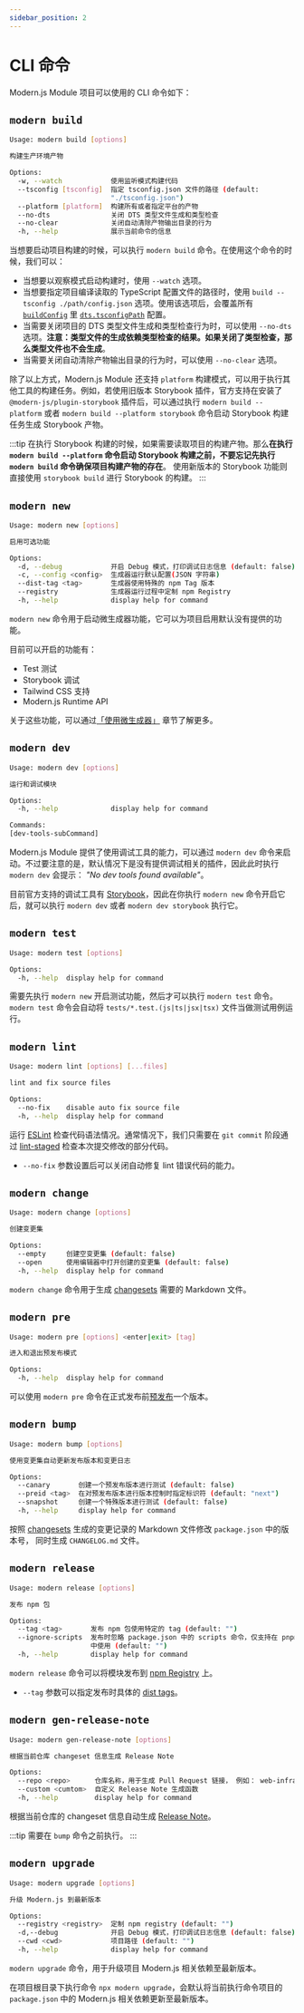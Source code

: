 ```yaml
---
sidebar_position: 2
---
```


# CLI 命令

Modern.js Module 项目可以使用的 CLI 命令如下：

## `modern build`

```bash
Usage: modern build [options]

构建生产环境产物

Options:
  -w, --watch            使用监听模式构建代码
  --tsconfig [tsconfig]  指定 tsconfig.json 文件的路径 (default:
                         "./tsconfig.json")
  --platform [platform]  构建所有或者指定平台的产物
  --no-dts               关闭 DTS 类型文件生成和类型检查
  --no-clear             关闭自动清除产物输出目录的行为
  -h, --help             展示当前命令的信息
```

当想要启动项目构建的时候，可以执行 `modern build` 命令。在使用这个命令的时候，我们可以：

- 当想要以观察模式启动构建时，使用 `--watch` 选项。
- 当想要指定项目编译读取的 TypeScript 配置文件的路径时，使用 `build --tsconfig ./path/config.json` 选项。使用该选项后，会覆盖所有 [`buildConfig`](/api/config/build-config) 里 [`dts.tsconfigPath`](/api/config/build-config) 配置。
- 当需要关闭项目的 DTS 类型文件生成和类型检查行为时，可以使用 `--no-dts` 选项。**注意：类型文件的生成依赖类型检查的结果。如果关闭了类型检查，那么类型文件也不会生成**。
- 当需要关闭自动清除产物输出目录的行为时，可以使用 `--no-clear` 选项。

除了以上方式，Modern.js Module 还支持 `platform` 构建模式，可以用于执行其他工具的构建任务。例如，若使用旧版本 Storybook 插件，官方支持在安装了 `@modern-js/plugin-storybook` 插件后，可以通过执行 `modern build --platform` 或者 `modern build --platform storybook` 命令启动 Storybook 构建任务生成 Storybook 产物。

:::tip
在执行 Storybook 构建的时候，如果需要读取项目的构建产物。那么**在执行 `modern build --platform` 命令启动 Storybook 构建之前，不要忘记先执行 `modern build` 命令确保项目构建产物的存在**。
使用新版本的 Storybook 功能则直接使用 `storybook build` 进行 Storybook 的构建。
:::

## `modern new`

```bash
Usage: modern new [options]

启用可选功能

Options:
  -d, --debug            开启 Debug 模式，打印调试日志信息 (default: false)
  -c, --config <config>  生成器运行默认配置(JSON 字符串)
  --dist-tag <tag>       生成器使用特殊的 npm Tag 版本
  --registry             生成器运行过程中定制 npm Registry
  -h, --help             display help for command
```

`modern new` 命令用于启动微生成器功能，它可以为项目启用默认没有提供的功能。

目前可以开启的功能有：

- Test 测试
- Storybook 调试
- Tailwind CSS 支持
- Modern.js Runtime API

关于这些功能，可以通过[「使用微生成器」](/guide/basic/use-micro-generator) 章节了解更多。

## `modern dev`

```bash
Usage: modern dev [options]

运行和调试模块

Options:
  -h, --help             display help for command

Commands:
[dev-tools-subCommand]
```

Modern.js Module 提供了使用调试工具的能力，可以通过 `modern dev` 命令来启动。不过要注意的是，默认情况下是没有提供调试相关的插件，因此此时执行 `modern dev` 会提示： _"No dev tools found available"_。

目前官方支持的调试工具有 [Storybook](https://storybook.js.org/)，因此在你执行 `modern new` 命令开启它后，就可以执行 `modern dev` 或者 `modern dev storybook` 执行它。

## `modern test`

```bash
Usage: modern test [options]

Options:
  -h, --help  display help for command
```

需要先执行 `modern new` 开启测试功能，然后才可以执行 `modern test` 命令。
`modern test` 命令会自动将 `tests/*.test.(js|ts|jsx|tsx)` 文件当做测试用例运行。

## `modern lint`

```bash
Usage: modern lint [options] [...files]

lint and fix source files

Options:
  --no-fix    disable auto fix source file
  -h, --help  display help for command
```

运行 [ESLint](https://eslint.org/) 检查代码语法情况。通常情况下，我们只需要在 `git commit` 阶段通过 [lint-staged](https://github.com/okonet/lint-staged) 检查本次提交修改的部分代码。

- `--no-fix` 参数设置后可以关闭自动修复 lint 错误代码的能力。

## `modern change`

```bash
Usage: modern change [options]

创建变更集

Options:
  --empty     创建空变更集 (default: false)
  --open      使用编辑器中打开创建的变更集 (default: false)
  -h, --help  display help for command
```

`modern change` 命令用于生成 [changesets](https://github.com/changesets/changesets) 需要的 Markdown 文件。

## `modern pre`

```bash
Usage: modern pre [options] <enter|exit> [tag]

进入和退出预发布模式

Options:
  -h, --help  display help for command
```

可以使用 `modern pre` 命令在正式发布前[预发布](https://github.com/atlassian/changesets/blob/main/docs/prereleases.md)一个版本。

## `modern bump`

```bash
Usage: modern bump [options]

使用变更集自动更新发布版本和变更日志

Options:
  --canary       创建一个预发布版本进行测试 (default: false)
  --preid <tag>  在对预发布版本进行版本控制时指定标识符 (default: "next")
  --snapshot     创建一个特殊版本进行测试 (default: false)
  -h, --help     display help for command
```

按照 [changesets](https://github.com/changesets/changesets) 生成的变更记录的 Markdown 文件修改 `package.json` 中的版本号， 同时生成 `CHANGELOG.md` 文件。

## `modern release`

```bash
Usage: modern release [options]

发布 npm 包

Options:
  --tag <tag>       发布 npm 包使用特定的 tag (default: "")
  --ignore-scripts  发布时忽略 package.json 中的 scripts 命令，仅支持在 pnpm monorepo
                    中使用 (default: "")
  -h, --help        display help for command
```

`modern release` 命令可以将模块发布到 [npm Registry](https://www.npmjs.com/) 上。

- `--tag` 参数可以指定发布时具体的 [dist tags](https://docs.npmjs.com/adding-dist-tags-to-packages)。

## `modern gen-release-note`

```bash
Usage: modern gen-release-note [options]

根据当前仓库 changeset 信息生成 Release Note

Options:
  --repo <repo>      仓库名称，用于生成 Pull Request 链接， 例如： web-infra-dev/modern.js
  --custom <cumtom>  自定义 Release Note 生成函数
  -h, --help         display help for command
```

根据当前仓库的 changeset 信息自动生成 [Release Note](https://en.wikipedia.org/wiki/Release_notes)。

:::tip
需要在 `bump` 命令之前执行。
:::

## `modern upgrade`

```bash
Usage: modern upgrade [options]

升级 Modern.js 到最新版本

Options:
  --registry <registry>  定制 npm registry (default: "")
  -d,--debug             开启 Debug 模式，打印调试日志信息 (default: false)
  --cwd <cwd>            项目路径 (default: "")
  -h, --help             display help for command
```

`modern upgrade` 命令，用于升级项目 Modern.js 相关依赖至最新版本。

在项目根目录下执行命令 `npx modern upgrade`，会默认将当前执行命令项目的 `package.json` 中的 Modern.js 相关依赖更新至最新版本。
